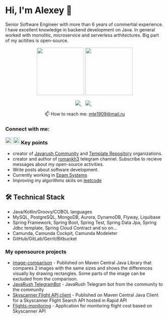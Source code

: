 # Hi, I'm Alexey 👋
Senior Software Engineer with more than 6 years of commertial experience. I have excellent knowledge in backend development on Java.
In general worked with monolitic, microservice and serverless arthitectures. Big part of my acitities is open-source.

<p align = 'center'>
 <a href="https://github-readme-stats.vercel.app/api?username=sibwa0&show_icons=true&count_private=true"><img height=150 src="https://github-readme-stats.vercel.app/api?username=sibwa0&show_icons=true&count_private=true" /></a>
<a href="https://github.com/sibwa0/github-readme-stats"><img height=150 src="https://github-readme-stats.vercel.app/api/top-langs/?username=sibwa0&layout=compact" /></a>
 </p>

<p align='center'>
   <a href="https://t.me/sibwa0" target="_blank">
    <img src="https://img.shields.io/badge/Telegram-2CA5E0?style=for-the-badge&logo=telegram&logoColor=white" />        
  </a>&nbsp;&nbsp;
  <a href="https://vk.com/sibwa" target="_blank">
    <img src="https://img.shields.io/badge/vk-%230077B5.svg?&style=for-the-badge&logo=vk&logoColor=white" />
  </a>&nbsp;&nbsp;
 <p align='center'>
  📫  How to reach me: <a href='mte1909@mai.ru'>mte1909@mail.ru</a>
</p>


### Connect with me:

[<img align="left" alt="sibwa0 | Telegram" width="22px" src="https://cdn.jsdelivr.net/npm/simple-icons@3.13.0/icons/telegram.svg" />][telegram]
[<img align="left" alt="sibwa0 | VK" width="22px" src="https://cdn.jsdelivr.net/npm/simple-icons@v3/icons/vk.svg" />][vk]


### Key points
*   creator of [Javarush Community](https://github.com/javarushcommunity) and [Template Repository](https://github.com/template-repository) organizations.
*   creator and author of [romankh3](https://t.me/romankh3) telegram channel. Subscribe to recieve messages about my open-source activities.
*   Write posts about software development.
*   Currently working in [Epam Systems](https://www.linkedin.com/company/epam-systems/)
*   Improving my algorithms skiils on [leetcode](https://leetcode.com/romankh3/)

## 🛠 Technical Stack
*   Java/Kotlin/Groovy/COBOL languages
*   MySQL, PostgreSQL, MongoDB, Aurora, DynamoDB, Flyway, Liquibase
*   Spring Framework, Spring Boot, Spring Test, Spring Data Jpa, Spring Jdbc template, Spring Cloud Contract and so on...
*   Camunda, Camunda Cockpit, Camunda Modeleter
*   GitHub/GitLab/Gerrit/Bitbucket

### My opensource projects

*   [image-comparison](https://github.com/romankh3/image-comparison) - Published on Maven Central Java Library that compares 2 images with the same sizes and shows the differences visually by drawing rectangles. Some parts of the image can be excluded from the comparison.
*   [JavaRush TelegramBot](https://github.com/javarushcommunity/javarush-telegrambot) - JavaRush Telegram bot from the community to the community
*   [Skyscanner Flight API client](https://github.com/romankh3/skyscanner-flight-api-client) - Published on Maven Central Java Client for a Skyscanner Flight Search API hosted in Rapid API
*   [Flights-monitoring](https://github.com/romankh3/flights-monitoring) - Application for monitoring flight cost based on Skyscanner API


[website]: https://webtricks-master.ru/
[youtube]: https://www.youtube.com/channel/UCkvd2R7fmbs1watlJ6wur_w
[linkedin]: https://www.linkedin.com/in/vlad-kalachev-ab87b312a/
[telegram]: https://t.me/sibwa0
[vk]: https://vk.com/sibwa